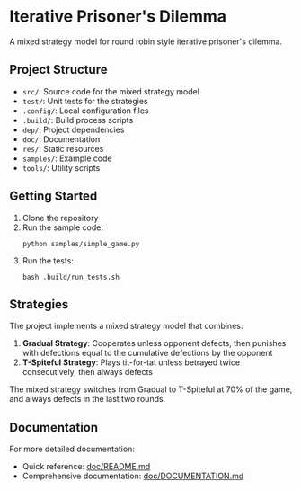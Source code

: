 # Iterative Prisoner's Dilemma

A mixed strategy model for round robin style iterative prisoner's dilemma.

## Project Structure

- `src/`: Source code for the mixed strategy model
- `test/`: Unit tests for the strategies
- `.config/`: Local configuration files
- `.build/`: Build process scripts
- `dep/`: Project dependencies
- `doc/`: Documentation
- `res/`: Static resources
- `samples/`: Example code
- `tools/`: Utility scripts

## Getting Started

1. Clone the repository
2. Run the sample code:
   ```
   python samples/simple_game.py
   ```
3. Run the tests:
   ```
   bash .build/run_tests.sh
   ```

## Strategies

The project implements a mixed strategy model that combines:

1. **Gradual Strategy**: Cooperates unless opponent defects, then punishes with defections equal to the cumulative defections by the opponent
2. **T-Spiteful Strategy**: Plays tit-for-tat unless betrayed twice consecutively, then always defects

The mixed strategy switches from Gradual to T-Spiteful at 70% of the game, and always defects in the last two rounds.

## Documentation

For more detailed documentation:
- Quick reference: [doc/README.md](doc/README.md)
- Comprehensive documentation: [doc/DOCUMENTATION.md](doc/DOCUMENTATION.md)
